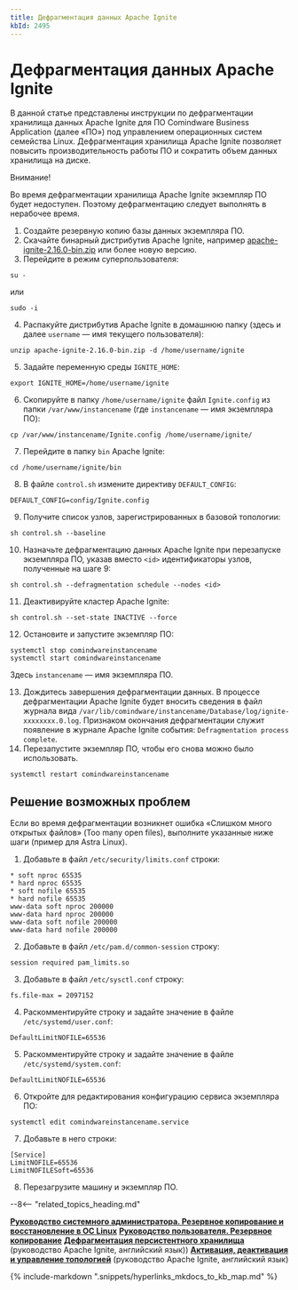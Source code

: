```yaml
---
title: Дефрагментация данных Apache Ignite
kbId: 2495
---
```


# Дефрагментация данных Apache Ignite

В данной статье представлены инструкции по дефрагментации хранилища данных Apache Ignite для ПО Comindware Business Application (далее «ПО») под управлением операционных систем семейства Linux. Дефрагментация хранилища Apache Ignite позволяет повысить производительность работы ПО и сократить объем данных хранилища на диске.

Внимание!

Во время дефрагментации хранилища Apache Ignite экземпляр ПО будет недоступен. Поэтому дефрагментацию следует выполнять в нерабочее время.

1. Создайте резервную копию базы данных экземпляра ПО.
2. Скачайте бинарный дистрибутив Apache Ignite, например [apache-ignite-2.16.0-bin.zip](https://downloads.apache.org/ignite/2.16.0/apache-ignite-2.16.0-bin.zip) или более новую версию.
3. Перейдите в режим суперпользователя:

```
su -
```

или

```
sudo -i
```

4. Распакуйте дистрибутив Apache Ignite в домашнюю папку (здесь и далее `username` — имя текущего пользователя):

```
unzip apache-ignite-2.16.0-bin.zip -d /home/username/ignite
```

5. Задайте переменную среды `IGNITE_HOME`:

```
export IGNITE_HOME=/home/username/ignite
```

6. Скопируйте в папку `/home/username/ignite` файл `Ignite.config` из папки `/var/www/instancename` (где `instancename` — имя экземпляра ПО):

```
cp /var/www/instancename/Ignite.config /home/username/ignite/
```

7. Перейдите в папку `bin` Apache Ignite:

```
cd /home/username/ignite/bin
```

8. В файле `control.sh` измените директиву `DEFAULT_CONFIG`:

```
DEFAULT_CONFIG=config/Ignite.config
```

9. Получите список узлов, зарегистрированных в базовой топологии:

```
sh control.sh --baseline
```

10. Назначьте дефрагментацию данных Apache Ignite при перезапуске экземпляра ПО, указав вместо `<id>` идентификаторы узлов, полученные на шаге 9:

```
sh control.sh --defragmentation schedule --nodes <id>
```

11. Деактивируйте кластер Apache Ignite:

```
sh control.sh --set-state INACTIVE --force
```

12. Остановите и запустите экземпляр ПО:

```
systemctl stop comindwareinstancename
systemctl start comindwareinstancename

```

Здесь `instancename` — имя экземпляра ПО.

13. Дождитесь завершения дефрагментации данных. В процессе дефрагментации Apache Ignite будет вносить сведения в файл журнала вида `/var/lib/comindware/instancename/Database/log/ignite-xxxxxxxx.0.log`. Признаком окончания дефрагментации служит появление в журнале Apache Ignite события: `Defragmentation process complete`.
14. Перезапустите экземпляр ПО, чтобы его снова можно было использовать.

```
systemctl restart comindwareinstancename
```

## Решение возможных проблем

Если во время дефрагментации возникнет ошибка «Слишком много открытых файлов» (Too many open files), выполните указанные ниже шаги (пример для Astra Linux).

1. Добавьте в файл `/etc/security/limits.conf` строки:

```
* soft nproc 65535
* hard nproc 65535
* soft nofile 65535
* hard nofile 65535
www-data soft nproc 200000
www-data hard nproc 200000
www-data soft nofile 200000
www-data hard nofile 200000
```
2. Добавьте в файл `/etc/pam.d/common-session` строку:

```
session required pam_limits.so
```
3. Добавьте в файл `/etc/sysctl.conf` строку:

```
fs.file-max = 2097152
```
4. Раскомментируйте строку и задайте значение в файле `/etc/systemd/user.conf`:

```
DefaultLimitNOFILE=65536
```
5. Раскомментируйте строку и задайте значение в файле `/etc/systemd/system.conf`:

```
DefaultLimitNOFILE=65536
```
6. Откройте для редактирования конфигурацию сервиса экземпляра ПО: 

```
systemctl edit comindwareinstancename.service
```
7. Добавьте в него строки:

```
[Service]
LimitNOFILE=65536
LimitNOFILESoft=65536
```
8. Перезагрузите машину и экземпляр ПО.

--8<-- "related_topics_heading.md"

**[Руководство системного администратора. Резервное копирование и восстановление в ОС Linux](https://kb.comindware.ru/category.php?id=496)**
**[Руководство пользователя. Резервное копирование](https://kb.comindware.ru/category.php?id=436)**
**[Дефрагментация персистентного хранилища](https://ignite.apache.org/docs/2.11.1/persistence/native-persistence-defragmentation)** (руководство Apache Ignite, английский язык))
**[Активация, деактивация и управление топологией](https://ignite.apache.org/docs/2.11.1/tools/control-script#activation-deactivation-and-topology-management)** (руководство Apache Ignite, английский язык)

{% include-markdown ".snippets/hyperlinks_mkdocs_to_kb_map.md" %}
